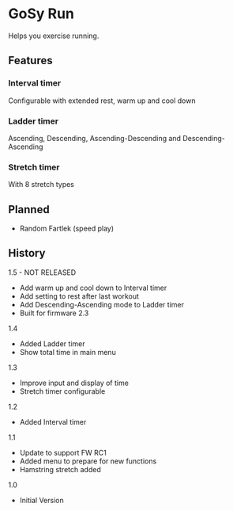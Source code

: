 GoSy Run
================
Helps you exercise running.

Features
----------------

### Interval timer
Configurable with extended rest, warm up and cool down

### Ladder timer
Ascending, Descending, Ascending-Descending and Descending-Ascending

### Stretch timer
With 8 stretch types

Planned
----------------
* Random Fartlek (speed play)

History
----------------
1.5 - NOT RELEASED
* Add warm up and cool down to Interval timer
* Add setting to rest after last workout
* Add Descending-Ascending mode to Ladder timer
* Built for firmware 2.3

1.4
* Added Ladder timer
* Show total time in main menu

1.3
* Improve input and display of time
* Stretch timer configurable

1.2
* Added Interval timer

1.1
* Update to support FW RC1
* Added menu to prepare for new functions
* Hamstring stretch added

1.0
* Initial Version
